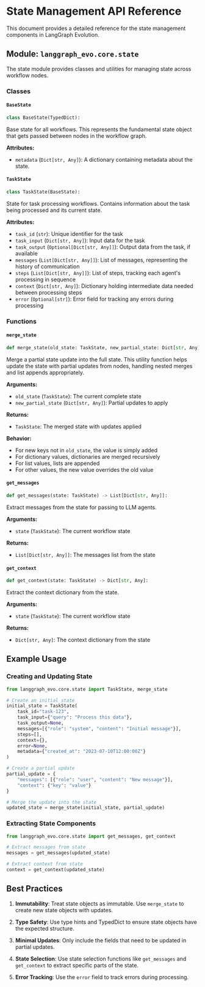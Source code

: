 # State Management API Reference

This document provides a detailed reference for the state management components in LangGraph Evolution.

## Module: `langgraph_evo.core.state`

The state module provides classes and utilities for managing state across workflow nodes.

### Classes

#### `BaseState`

```python
class BaseState(TypedDict):
```

Base state for all workflows. This represents the fundamental state object that gets passed between nodes in the workflow graph.

**Attributes:**
- `metadata` (`Dict[str, Any]`): A dictionary containing metadata about the state.

#### `TaskState`

```python
class TaskState(BaseState):
```

State for task processing workflows. Contains information about the task being processed and its current state.

**Attributes:**
- `task_id` (`str`): Unique identifier for the task
- `task_input` (`Dict[str, Any]`): Input data for the task
- `task_output` (`Optional[Dict[str, Any]]`): Output data from the task, if available
- `messages` (`List[Dict[str, Any]]`): List of messages, representing the history of communication
- `steps` (`List[Dict[str, Any]]`): List of steps, tracking each agent's processing in sequence
- `context` (`Dict[str, Any]`): Dictionary holding intermediate data needed between processing steps
- `error` (`Optional[str]`): Error field for tracking any errors during processing

### Functions

#### `merge_state`

```python
def merge_state(old_state: TaskState, new_partial_state: Dict[str, Any]) -> TaskState:
```

Merge a partial state update into the full state. This utility function helps update the state with partial updates from nodes, handling nested merges and list appends appropriately.

**Arguments:**
- `old_state` (`TaskState`): The current complete state
- `new_partial_state` (`Dict[str, Any]`): Partial updates to apply

**Returns:**
- `TaskState`: The merged state with updates applied

**Behavior:**
- For new keys not in `old_state`, the value is simply added
- For dictionary values, dictionaries are merged recursively
- For list values, lists are appended
- For other values, the new value overrides the old value

#### `get_messages`

```python
def get_messages(state: TaskState) -> List[Dict[str, Any]]:
```

Extract messages from the state for passing to LLM agents.

**Arguments:**
- `state` (`TaskState`): The current workflow state

**Returns:**
- `List[Dict[str, Any]]`: The messages list from the state

#### `get_context`

```python
def get_context(state: TaskState) -> Dict[str, Any]:
```

Extract the context dictionary from the state.

**Arguments:**
- `state` (`TaskState`): The current workflow state

**Returns:**
- `Dict[str, Any]`: The context dictionary from the state

## Example Usage

### Creating and Updating State

```python
from langgraph_evo.core.state import TaskState, merge_state

# Create an initial state
initial_state = TaskState(
    task_id="task-123",
    task_input={"query": "Process this data"},
    task_output=None,
    messages=[{"role": "system", "content": "Initial message"}],
    steps=[],
    context={},
    error=None,
    metadata={"created_at": "2023-07-10T12:00:00Z"}
)

# Create a partial update
partial_update = {
    "messages": [{"role": "user", "content": "New message"}],
    "context": {"key": "value"}
}

# Merge the update into the state
updated_state = merge_state(initial_state, partial_update)
```

### Extracting State Components

```python
from langgraph_evo.core.state import get_messages, get_context

# Extract messages from state
messages = get_messages(updated_state)

# Extract context from state
context = get_context(updated_state)
```

## Best Practices

1. **Immutability**: Treat state objects as immutable. Use `merge_state` to create new state objects with updates.

2. **Type Safety**: Use type hints and TypedDict to ensure state objects have the expected structure.

3. **Minimal Updates**: Only include the fields that need to be updated in partial updates.

4. **State Selection**: Use state selection functions like `get_messages` and `get_context` to extract specific parts of the state.

5. **Error Tracking**: Use the `error` field to track errors during processing. 